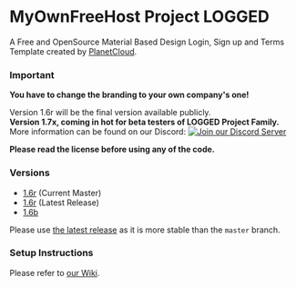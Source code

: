 # MyOwnFreeHost Project LOGGED
A Free and OpenSource Material Based Design Login, Sign up and Terms Template created by [PlanetCloud](https://www.byet.net/index.php?/profile/528767-planetcloud/).

### Important  
**You have to change the branding to your own company's one!**

Version 1.6r will be the final version available publicly.  
**Version 1.7x, coming in hot for beta testers of LOGGED Project Family.**  
More information can be found on our Discord: 
<a href="https://discord.gg/j8xSZRF"><img src="https://discordapp.com/api/guilds/399429466566426635/widget.png?style=banner2" alt="Join our Discord Server" title="Planet Dev Network"></a>

**Please read the license before using any of the code.**

### Versions
- [1.6r](https://github.com/PlanetGamingGG/project-logged/tree/master) (Current Master)  
- [1.6r](https://github.com/PlanetGamingGG/project-logged/releases/tag/1.6r) (Latest Release)
- [1.6b](https://github.com/PlanetGamingGG/project-logged/releases/tag/1.6b)

Please use [the latest release](https://github.com/PlanetGamingGG/project-logged/releases/latest) as it is more stable than the `master` branch.  

### Setup Instructions
Please refer to [our Wiki](https://github.com/PlanetGamingGG/project-logged/wiki).
